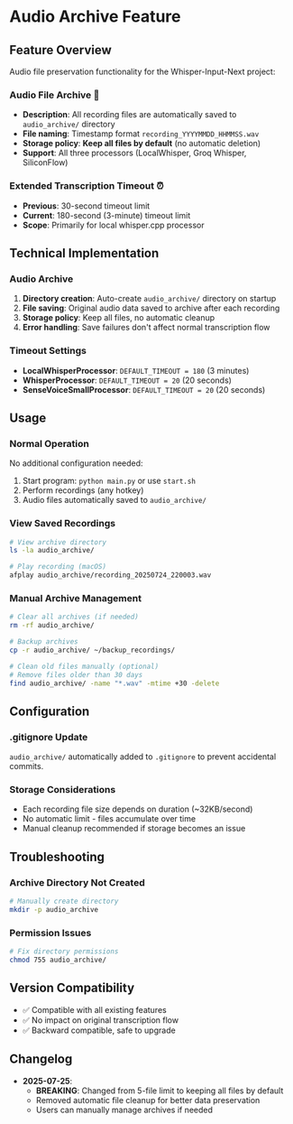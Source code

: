 # Audio Archive Feature

## Feature Overview

Audio file preservation functionality for the Whisper-Input-Next project:

### Audio File Archive 🎵

- **Description**: All recording files are automatically saved to `audio_archive/` directory
- **File naming**: Timestamp format `recording_YYYYMMDD_HHMMSS.wav`
- **Storage policy**: **Keep all files by default** (no automatic deletion)
- **Support**: All three processors (LocalWhisper, Groq Whisper, SiliconFlow)

### Extended Transcription Timeout ⏰

- **Previous**: 30-second timeout limit
- **Current**: 180-second (3-minute) timeout limit
- **Scope**: Primarily for local whisper.cpp processor

## Technical Implementation

### Audio Archive

1. **Directory creation**: Auto-create `audio_archive/` directory on startup
2. **File saving**: Original audio data saved to archive after each recording
3. **Storage policy**: Keep all files, no automatic cleanup
4. **Error handling**: Save failures don't affect normal transcription flow

### Timeout Settings

- **LocalWhisperProcessor**: `DEFAULT_TIMEOUT = 180` (3 minutes)
- **WhisperProcessor**: `DEFAULT_TIMEOUT = 20` (20 seconds)
- **SenseVoiceSmallProcessor**: `DEFAULT_TIMEOUT = 20` (20 seconds)

## Usage

### Normal Operation

No additional configuration needed:

1. Start program: `python main.py` or use `start.sh`
2. Perform recordings (any hotkey)
3. Audio files automatically saved to `audio_archive/`

### View Saved Recordings

```bash
# View archive directory
ls -la audio_archive/

# Play recording (macOS)
afplay audio_archive/recording_20250724_220003.wav
```

### Manual Archive Management

```bash
# Clear all archives (if needed)
rm -rf audio_archive/

# Backup archives
cp -r audio_archive/ ~/backup_recordings/

# Clean old files manually (optional)
# Remove files older than 30 days
find audio_archive/ -name "*.wav" -mtime +30 -delete
```

## Configuration

### .gitignore Update

`audio_archive/` automatically added to `.gitignore` to prevent accidental commits.

### Storage Considerations

- Each recording file size depends on duration (~32KB/second)
- No automatic limit - files accumulate over time
- Manual cleanup recommended if storage becomes an issue

## Troubleshooting

### Archive Directory Not Created

```bash
# Manually create directory
mkdir -p audio_archive
```

### Permission Issues

```bash
# Fix directory permissions
chmod 755 audio_archive/
```

## Version Compatibility

- ✅ Compatible with all existing features
- ✅ No impact on original transcription flow
- ✅ Backward compatible, safe to upgrade

## Changelog

- **2025-07-25**:
  - **BREAKING**: Changed from 5-file limit to keeping all files by default
  - Removed automatic file cleanup for better data preservation
  - Users can manually manage archives if needed 